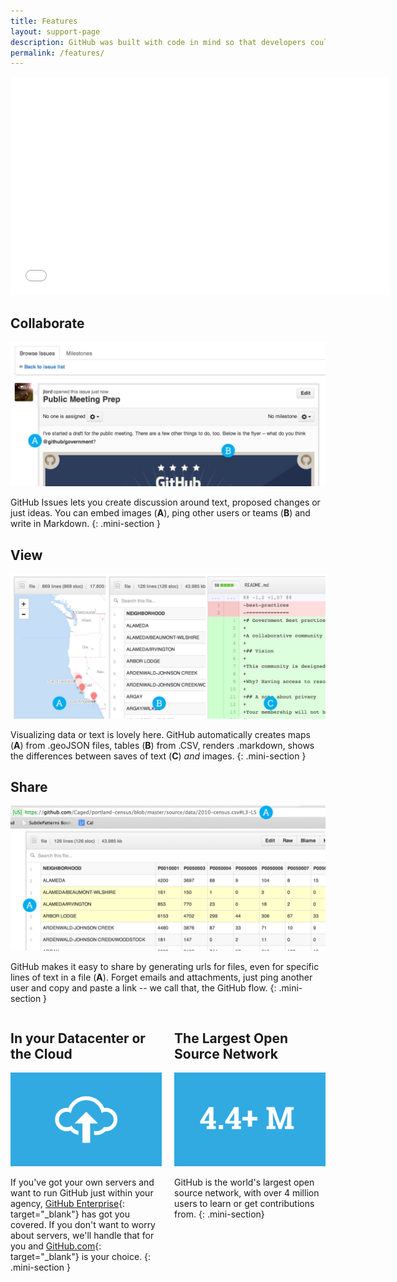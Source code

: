 ```yaml
---
title: Features
layout: support-page
description: GitHub was built with code in mind so that developers could work together, no matter where they were. Code, data and words are all simply text, so GitHub's collaboration features go way beyond just benefiting developers.
permalink: /features/
---
```

<div class="videoWrapper">
<iframe width="606" height="349" src="//www.youtube.com/embed/l_T3XEgXl14?list=PL0lo9MOBetEEvPMhIBbegwsXuIih8FP8h" frameborder="0" allowfullscreen></iframe>
</div>

<div class="section" markdown="1">

## Collaborate

![Collaborate](/assets/img/collaborating.png)

GitHub Issues lets you create discussion around text, proposed changes or just ideas. You can embed images (**A**), ping other users or teams (**B**) and write in Markdown.
{: .mini-section }

## View

![View](/assets/img/view.png)

Visualizing data or text is lovely here. GitHub automatically creates maps (**A**) from .geoJSON files, tables (<strong>B</strong>) from .CSV, renders .markdown, shows the differences between saves of text (**C**) <em>and</em> images.
{: .mini-section }

## Share

![Share](/assets/img/share.png)

GitHub makes it easy to share by generating urls for files, even for specific lines of text in a file (**A**). Forget emails and attachments, just ping another user and copy and paste a link -- we call that, the GitHub flow.
{: .mini-section }

<div style="width: 48%; float: left;" markdown="1">

## In your Datacenter or the Cloud

![Cloud](/assets/img/cloud.png)

If you've got your own servers and want to run GitHub just within your agency, [GitHub Enterprise](http://enterprise.github.com){: target="_blank"} has got you covered. If you don't want to worry about servers, we'll handle that for you and [GitHub.com](http://www.github.com){: target="_blank"} is your choice.
{: .mini-section }

</div>

<div style="width: 48%; float: right;" markdown="1">

## The Largest Open Source Network

![Five Million](/assets/img/fourmillion.png)

GitHub is the world's largest open source network, with over 4 million users to learn or get contributions from.
{: .mini-section}

</div>
</div>
<div style="clear: both;"></div>
